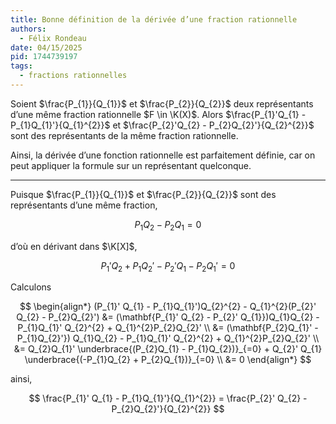 ```yaml
---
title: Bonne définition de la dérivée d’une fraction rationnelle
authors:
  - Félix Rondeau
date: 04/15/2025
pid: 1744739197
tags:
  - fractions rationnelles
---
```


Soient $\frac{P_{1}}{Q_{1}}$ et $\frac{P_{2}}{Q_{2}}$ deux représentants d’une même fraction rationnelle $F \in \K(X)$. Alors $\frac{P_{1}'Q_{1} - P_{1}Q_{1}'}{Q_{1}^{2}}$ et $\frac{P_{2}'Q_{2} - P_{2}Q_{2}'}{Q_{2}^{2}}$ sont des représentants de la même fraction rationnelle.

Ainsi, la dérivée d’une fonction rationnelle est parfaitement définie, car on peut appliquer la formule sur un représentant quelconque.

---

Puisque $\frac{P_{1}}{Q_{1}}$ et $\frac{P_{2}}{Q_{2}}$ sont des représentants d’une même fraction,

$$
    P_{1}Q_{2} - P_{2}Q_{1} = 0
$$

d’où en dérivant dans $\K[X]$,

$$
    P_{1}'Q_{2} + P_{1}Q_{2}' - P_{2}'Q_{1} - P_{2}Q_{1}' = 0
$$

Calculons

$$
    \begin{align*}
        (P_{1}' Q_{1} - P_{1}Q_{1}')Q_{2}^{2} - Q_{1}^{2}(P_{2}' Q_{2} - P_{2}Q_{2}') &= (\mathbf{P_{1}' Q_{2} - P_{2}' Q_{1}})Q_{1}Q_{2} - P_{1}Q_{1}' Q_{2}^{2} + Q_{1}^{2}P_{2}Q_{2}' \\
&= (\mathbf{P_{2}Q_{1}' - P_{1}Q_{2}'}) Q_{1}Q_{2} - P_{1}Q_{1}' Q_{2}^{2} + Q_{1}^{2}P_{2}Q_{2}' \\
&= Q_{2}Q_{1}' \underbrace{(P_{2}Q_{1} - P_{1}Q_{2})}_{=0} + Q_{2}' Q_{1} \underbrace{(-P_{1}Q_{2} + P_{2}Q_{1})}_{=0} \\
&= 0
    \end{align*}
$$

ainsi,

$$
    \frac{P_{1}' Q_{1} - P_{1}Q_{1}'}{Q_{1}^{2}} = \frac{P_{2}' Q_{2} - P_{2}Q_{2}'}{Q_{2}^{2}}
$$
